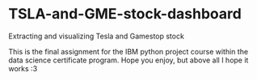 # TSLA-and-GME-stock-dashboard
Extracting and visualizing Tesla and Gamestop stock

This is the final assignment for the IBM python project course within the data science certificate program. Hope you enjoy, but above all I hope it works :3 
